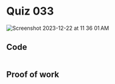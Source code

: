 # Quiz 033
<img width="max" alt="Screenshot 2023-12-22 at 11 36 01 AM" src="https://github.com/hasmhib/unit2-2024/assets/142870448/8ad86021-998b-4f81-8274-48f589d19095">

## Code

```py

```

## Proof of work




